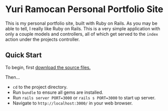 # Yuri Ramocan Personal Portfolio Site

This is my personal portfolio site, built with Ruby on Rails. As you may be able to tell, I really like Ruby on Rails. This is a very simple application with only a couple models and controllers, all of which get served to the `index` action under the projects controller.

## Quick Start

To begin, first [download the source files.](https://github.com/yramocan/yuriramocan.com/archive/master.zip)

Then...
* `cd` to the project directory.
* Run `bundle` to ensure all gems are installed.
* Run `rails server PORT=3000` or `rails s PORT=3000` to start up server.
* Navigate to `http://localhost:3000/` in your web browser.
